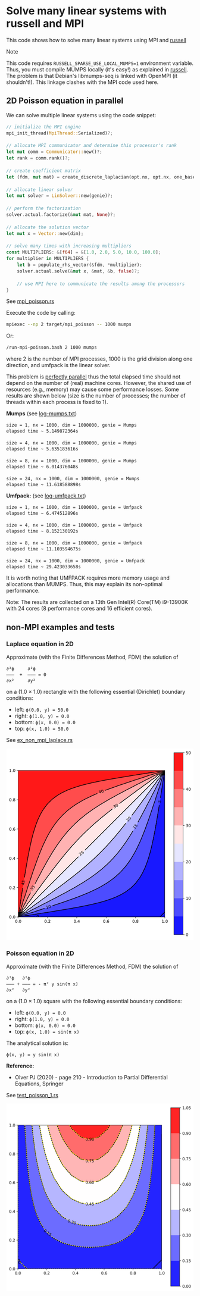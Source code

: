 # Solve many linear systems with russell and MPI

This code shows how to solve many linear systems using MPI and [russell](https://github.com/cpmech/russell/)

> [!NOTE]
> This code requires `RUSSELL_SPARSE_USE_LOCAL_MUMPS=1` environment variable. Thus, you must compile MUMPS locally (it's easy!) as explained in [russell](https://github.com/cpmech/russell/). The problem is that Debian's libmumps-seq is linked with OpenMPI (it shouldn't!). This linkage clashes with the MPI code used here.

## 2D Poisson equation in parallel

We can solve multiple linear systems using the code snippet:

```rust
// initialize the MPI engine
mpi_init_thread(MpiThread::Serialized)?;

// allocate MPI communicator and determine this processor's rank
let mut comm = Communicator::new()?;
let rank = comm.rank()?;

// create coefficient matrix
let (fdm, mut mat) = create_discrete_laplacian(opt.nx, opt.nx, one_based);

// allocate linear solver
let mut solver = LinSolver::new(genie)?;

// perform the factorization
solver.actual.factorize(&mut mat, None)?;

// allocate the solution vector
let mut x = Vector::new(dim);

// solve many times with increasing multipliers
const MULTIPLIERS: &[f64] = &[1.0, 2.0, 5.0, 10.0, 100.0];
for multiplier in MULTIPLIERS {
    let b = populate_rhs_vector(&fdm, *multiplier);
    solver.actual.solve(&mut x, &mat, &b, false)?;

    // use MPI here to communicate the results among the processors
}
```

See [mpi_poisson.rs](https://github.com/cpmech/solve_many_linsys/blob/main/src/bin/mpi_poisson.rs)

Execute the code by calling:

```bash
mpiexec --np 2 target/mpi_poisson -- 1000 mumps
```

Or:

```bash
/run-mpi-poisson.bash 2 1000 mumps
```

where 2 is the number of MPI processes, 1000 is the grid division along one direction, and umfpack is the linear solver.

This problem is [perfectly parallel](https://en.wikipedia.org/wiki/Embarrassingly_parallel) thus the total elapsed time should not depend on the number of (real) machine cores. However, the shared use of resources (e.g., memory) may cause some performance losses. Some results are shown below (size is the number of processes; the number of threads within each process is fixed to 1).

**Mumps** (see [log-mumps.txt](https://github.com/cpmech/solve_many_linsys/blob/main/log-mumps.txt))

```text
size = 1, nx = 1000, dim = 1000000, genie = Mumps
elapsed time ~ 5.149872364s

size = 4, nx = 1000, dim = 1000000, genie = Mumps
elapsed time ~ 5.635183616s

size = 8, nx = 1000, dim = 1000000, genie = Mumps
elapsed time ~ 6.014376048s

size = 24, nx = 1000, dim = 1000000, genie = Mumps
elapsed time ~ 11.618588898s
```

**Umfpack:** (see [log-umfpack.txt](https://github.com/cpmech/solve_many_linsys/blob/main/log-umfpack.txt))

```text
size = 1, nx = 1000, dim = 1000000, genie = Umfpack
elapsed time ~ 6.474512896s

size = 4, nx = 1000, dim = 1000000, genie = Umfpack
elapsed time ~ 8.152130192s

size = 8, nx = 1000, dim = 1000000, genie = Umfpack
elapsed time ~ 11.103594675s

size = 24, nx = 1000, dim = 1000000, genie = Umfpack
elapsed time ~ 29.423033658s
```

It is worth noting that UMFPACK requires more memory usage and allocations than MUMPS. Thus, this may explain its non-optimal performance.

Note: The results are collected on a 13th Gen Intel(R) Core(TM) i9-13900K with 24 cores (8 performance cores and 16 efficient cores).

## non-MPI examples and tests

### Laplace equation in 2D

Approximate (with the Finite Differences Method, FDM) the solution of

```text
∂²ϕ     ∂²ϕ
———  +  ——— = 0
∂x²     ∂y²
```

on a (1.0 × 1.0) rectangle with the following essential (Dirichlet) boundary conditions:

* left:    `ϕ(0.0, y) = 50.0`
* right:   `ϕ(1.0, y) = 0.0`
* bottom:  `ϕ(x, 0.0) = 0.0`
* top:     `ϕ(x, 1.0) = 50.0`

See [ex_non_mpi_laplace.rs](https://github.com/cpmech/solve_many_linsys/blob/main/examples/ex_non_mpi_laplace.rs)

![2D Laplace equation](data/figures/ex_non_mpi_laplace.svg)

### Poisson equation in 2D 

Approximate (with the Finite Differences Method, FDM) the solution of

```text
∂²ϕ   ∂²ϕ
——— + ——— = - π² y sin(π x)
∂x²   ∂y²
```

on a (1.0 × 1.0) square with the following essential boundary conditions:

* left:    `ϕ(0.0, y) = 0.0`
* right:   `ϕ(1.0, y) = 0.0`
* bottom:  `ϕ(x, 0.0) = 0.0`
* top:     `ϕ(x, 1.0) = sin(π x)`

The analytical solution is:

```text
ϕ(x, y) = y sin(π x)
```

**Reference:**

* Olver PJ (2020) - page 210 - Introduction to Partial Differential Equations, Springer

See [test_poisson_1.rs](https://github.com/cpmech/solve_many_linsys/blob/main/tests/test_poisson_1.rs)

![2D Poisson equation](data/figures/test_poisson_1.svg)
